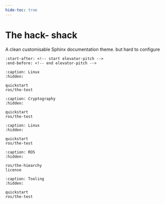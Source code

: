 ```yaml
---
hide-toc: true
---
```


# The hack- shack

A clean customisable Sphinx documentation theme.
but hard to configure 

```{include} ../README.md
:start-after: <!-- start elevator-pitch -->
:end-before: <!-- end elevator-pitch -->
```

```{toctree}
:caption: Linux
:hidden:

quickstart
ros/the-test
```
```{toctree}
:caption: Cryptography
:hidden:

quickstart
ros/the-test
```

```{toctree}
:caption: Linux
:hidden:

quickstart
ros/the-test
```


```{toctree}
:caption: ROS
:hidden:

ros/the-hiearchy
license
```
```{toctree}
:caption: Tooling
:hidden:

quickstart
ros/the-test
```